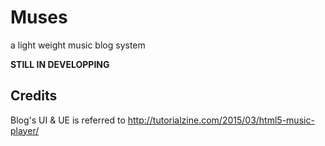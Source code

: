 # Muses
a light weight music blog system

**STILL IN DEVELOPPING**


## Credits
Blog's UI & UE is referred to <http://tutorialzine.com/2015/03/html5-music-player/>